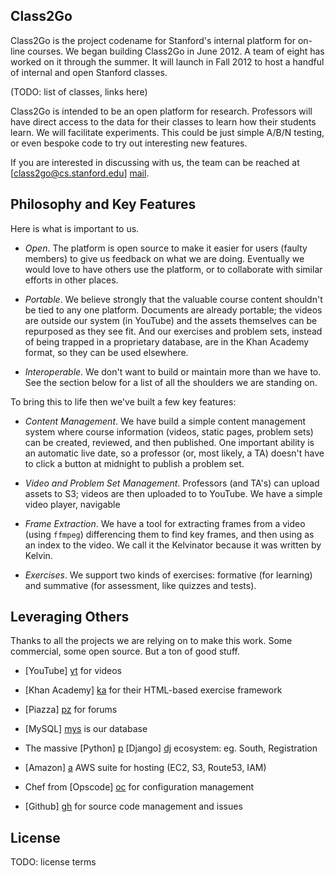 Class2Go 
-------------

Class2Go is the project codename for Stanford's internal platform
for on-line courses.  We began building Class2Go in June 2012.  A
team of eight has worked on it through the summer.  It will launch
in Fall 2012 to host a handful of internal and open Stanford classes.

(TODO: list of classes, links here)

Class2Go is intended to be an open platform for research.  Professors
will have direct access to the data for their classes to learn how
their students learn.  We will facilitate experiments.  This could
be just simple A/B/N testing, or even bespoke code to try out
interesting new features.

If you are interested in discussing with us, the team can be reached 
at [class2go@cs.stanford.edu] [mail].

  [mail]: mailto:class2go@cs.stanford.edu

Philosophy and Key Features
-------------------------

Here is what is important to us.

* *Open*. The platform is open source to make it easier for users
    (faulty members) to give us feedback on what we are doing.
    Eventually we would love to have others use the platform, or
    to collaborate with similar efforts in other places.

* *Portable*. We believe strongly that the valuable course content
    shouldn't be tied to any one platform. Documents are already
    portable; the videos are outside our system (in YouTube) and
    the assets themselves can be repurposed as they see fit.  And
    our exercises and problem sets, instead of being trapped in a
    proprietary database, are in the Khan Academy format, so they
    can be used elsewhere.

* *Interoperable*. We don't want to build or maintain more than we
    have to.  See the section below for a list of all the shoulders
    we are standing on.

To bring this to life then we've built a few key features:

* *Content Management*. We have build a simple content management
    system where course information (videos, static pages, problem
    sets) can be created, reviewed, and then published.  One important
    ability is an automatic live date, so a professor (or, most
    likely, a TA) doesn't have to click a button at midnight to
    publish a problem set.

* *Video and Problem Set Management*. Professors (and TA's) can
    upload assets to S3; videos are then uploaded to to YouTube.
    We have a simple video player, navigable

* *Frame Extraction*.  We have a tool for extracting frames from
    a video (using ```ffmpeg```) differencing them to find key
    frames, and then using as an index to the video.  We call it
    the Kelvinator because it was written by Kelvin.

* *Exercises*.  We support two kinds of exercises: formative (for
    learning) and summative (for assessment, like quizzes and tests).



Leveraging Others
-------------------------

Thanks to all the projects we are relying on to make this work.  Some
commercial, some open source.  But a ton of good stuff.

* [YouTube] [yt] for videos
* [Khan Academy] [ka] for their HTML-based exercise framework
* [Piazza] [pz] for forums
* [MySQL] [mys] is our database
* The massive [Python] [p] [Django] [dj] ecosystem: eg. South, Registration
* [Amazon] [a] AWS suite for hosting (EC2, S3, Route53, IAM)
* Chef from [Opscode] [oc] for configuration management
* [Github] [gh] for source code management and issues

  [yt]:    http://www.youtube.com/
  [ka]:    http://www.khanacademy.org/
  [pz]:    http://www.mysql.org/
  [mys]:   http://www.mysql.org/
  [p]:     http://www.python.org/
  [dj]:    http://www.djangoproject.com/
  [a]:     http://aws.amazon.com/
  [oc]:    http://www.opscode.org/
  [gh]:    http://www.github.com/


License
-------------------------

TODO: license terms

